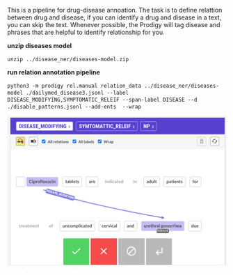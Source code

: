 This is a pipeline for drug-disease annoation. The task is to define relattion between drug and disease, if you can identify a drug and disease in a text, you can skip the text.
Whenever possible, the Prodigy will tag disease and phrases that are helpful to identify relationship for you.

**unzip diseases model**
```
unzip ../disease_ner/diseases-model.zip
```


**run relation annotation pipeline**
```
python3 -m prodigy rel.manual relation_data ../disease_ner/diseases-model ./dailymed_disease3.jsonl --label DISEASE_MODIFYING,SYMPTOMATIC_RELEIF --span-label DISEASE --d ./disable_patterns.jsonl --add-ents  --wrap
```

![alt text](https://github.com/MaastrichtU-IDS/prodigy-drug-indication-annotation/blob/master/relation/Screenshot%202020-08-19%20at%2010.04.37.png?raw=true)
